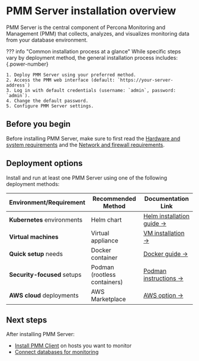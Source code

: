 # PMM Server installation overview

PMM Server is the central component of Percona Monitoring and Management (PMM) that collects, analyzes, and visualizes monitoring data from your database environment.

??? info "Common installation process at a glance"
    While specific steps vary by deployment method, the general installation process includes:
    {.power-number}

    1. Deploy PMM Server using your preferred method.
    2. Access the PMM web interface (default: `https://your-server-address`)
    3. Log in with default credentials (username: `admin`, password: `admin`).
    4. Change the default password.
    5. Configure PMM Server settings. 

## Before you begin
Before installing PMM Server, make sure to first read the [Hardware and system requirements](../plan-pmm-installation/hardware_and_system.md) and the [Network and firewall requirements](../plan-pmm-installation/network_and_firewall.md).

## Deployment options

Install and run at least one PMM Server using one of the following deployment methods:

| Environment/Requirement       | Recommended Method          | Documentation Link                                                                 |
|-------------------------------|-----------------------------|-----------------------------------------------------------------------------------|
| **Kubernetes** environments   | Helm chart                  | [Helm installation guide →](../install-pmm-server/deployment-options/helm/index.md) |
| **Virtual machines**          | Virtual appliance           | [VM installation →](../install-pmm-server/deployment-options/virtual/index.md)     |
| **Quick setup** needs         | Docker container            | [Docker guide →](../install-pmm-server/deployment-options/docker/index.md)         |
| **Security-focused** setups   | Podman (rootless containers)| [Podman instructions →](../install-pmm-server/deployment-options/podman/index.md)  |
|  **AWS cloud** deployments     | AWS Marketplace             | [AWS option →](../install-pmm-server/deployment-options/aws/deploy_aws.md)|

## Next steps

After installing PMM Server:

- [Install PMM Client](../install-pmm-client/index.md) on hosts you want to monitor
- [Connect databases for monitoring](../install-pmm-client/connect-database/index.md)